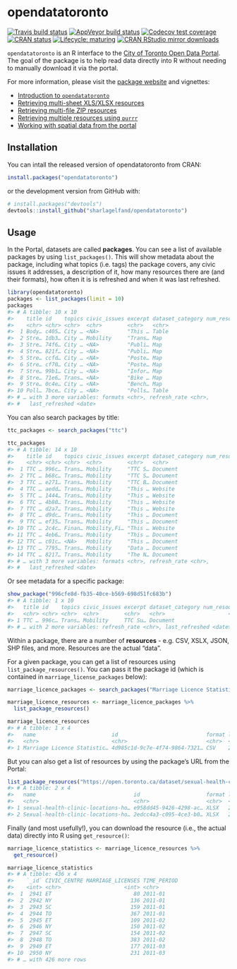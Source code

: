 
<!-- README.md is generated from README.Rmd. Please edit that file -->

# opendatatoronto

<!-- badges: start -->

[![Travis build
status](https://travis-ci.org/sharlagelfand/opendatatoronto.svg?branch=master)](https://travis-ci.org/sharlagelfand/opendatatoronto)
[![AppVeyor build
status](https://ci.appveyor.com/api/projects/status/github/sharlagelfand/opendatatoronto?branch=master&svg=true)](https://ci.appveyor.com/project/sharlagelfand/opendatatoronto)
[![Codecov test
coverage](https://codecov.io/gh/sharlagelfand/opendatatoronto/branch/master/graph/badge.svg)](https://codecov.io/gh/sharlagelfand/opendatatoronto?branch=master)
[![CRAN
status](https://www.r-pkg.org/badges/version/opendatatoronto)](https://cran.r-project.org/package=opendatatoronto)
[![Lifecycle:
maturing](https://img.shields.io/badge/lifecycle-maturing-blue.svg)](https://www.tidyverse.org/lifecycle/#maturing)
[![CRAN RStudio mirror
downloads](https://cranlogs.r-pkg.org/badges/grand-total/opendatatoronto?color=blue)](https://r-pkg.org/pkg/opendatatoronto)
<!-- badges: end -->

`opendatatoronto` is an R interface to the [City of Toronto Open Data
Portal](https://open.toronto.ca/). The goal of the package is to help
read data directly into R without needing to manually download it via
the portal.

For more information, please visit the [package
website](https://sharlagelfand.github.io/opendatatoronto/) and
vignettes:

  - [Introduction to
    `opendatatoronto`](https://sharlagelfand.github.io/opendatatoronto/articles/opendatatoronto.html)
  - [Retrieving multi-sheet XLS/XLSX
    resources](https://sharlagelfand.github.io/opendatatoronto/articles/multisheet_resources.html)
  - [Retrieving multi-file ZIP
    resources](https://sharlagelfand.github.io/opendatatoronto/articles/multifile_zip_resources.html)
  - [Retrieving multiple resources using
    `purrr`](https://sharlagelfand.github.io/opendatatoronto/articles/multiple_resources_purrr.html)
  - [Working with spatial data from the
    portal](https://sharlagelfand.github.io/opendatatoronto/articles/spatial_data.html)

## Installation

You can intall the released version of opendatatoronto from CRAN:

``` r
install.packages("opendatatoronto")
```

or the development version from GitHub with:

``` r
# install.packages("devtools")
devtools::install_github("sharlagelfand/opendatatoronto")
```

## Usage

In the Portal, datasets are called **packages**. You can see a list of
available packages by using `list_packages()`. This will show metadata
about the package, including what topics (i.e. tags) the package covers,
any civic issues it addresses, a description of it, how many resources
there are (and their formats), how often it is is refreshed and when it
was last refreshed.

``` r
library(opendatatoronto)
packages <- list_packages(limit = 10)
packages
#> # A tibble: 10 x 10
#>    title id    topics civic_issues excerpt dataset_category num_resources
#>    <chr> <chr> <chr>  <chr>        <chr>   <chr>                    <int>
#>  1 Body… c405… City … <NA>         "This … Table                        2
#>  2 Stre… 1db3… City … Mobility     "Trans… Map                          1
#>  3 Stre… 74f6… City … <NA>         "Publi… Map                          1
#>  4 Stre… 821f… City … <NA>         "Publi… Map                          1
#>  5 Stre… ccfd… City … <NA>         "Poste… Map                          1
#>  6 Stre… cf70… City … <NA>         "Poste… Map                          1
#>  7 Stre… 99b1… City … <NA>         "Infor… Map                          1
#>  8 Stre… 71e6… Trans… <NA>         "Bike … Map                          1
#>  9 Stre… 0c4e… City … <NA>         "Bench… Map                          1
#> 10 Poll… 7bce… City … <NA>         "Polls… Table                        2
#> # … with 3 more variables: formats <chr>, refresh_rate <chr>,
#> #   last_refreshed <date>
```

You can also search packages by title:

``` r
ttc_packages <- search_packages("ttc")

ttc_packages
#> # A tibble: 14 x 10
#>    title id    topics civic_issues excerpt dataset_category num_resources
#>    <chr> <chr> <chr>  <chr>        <chr>   <chr>                    <int>
#>  1 TTC … 996c… Trans… Mobility     "TTC S… Document                    35
#>  2 TTC … b68c… Trans… Mobility     "TTC S… Document                     7
#>  3 TTC … e271… Trans… Mobility     "TTC B… Document                     7
#>  4 TTC … aedd… Trans… Mobility     "This … Website                      2
#>  5 TTC … 1444… Trans… Mobility     "This … Website                      2
#>  6 TTC … 4b80… Trans… Mobility     "This … Website                      2
#>  7 TTC … d2a7… Trans… Mobility     "This … Website                      2
#>  8 TTC … d9dc… Trans… Mobility     "This … Document                     1
#>  9 TTC … ef35… Trans… Mobility     "This … Document                     1
#> 10 TTC … 2c4c… Finan… Mobility,Fi… "This … Website                      2
#> 11 TTC … 4eb6… Trans… Mobility     "This … Document                     5
#> 12 TTC … c01c… <NA>   Mobility     "This … Document                     1
#> 13 TTC … 7795… Trans… Mobility     "Data … Document                     1
#> 14 TTC … 8217… Trans… Mobility     "The N… Document                     1
#> # … with 3 more variables: formats <chr>, refresh_rate <chr>,
#> #   last_refreshed <date>
```

Or see metadata for a specific package:

``` r
show_package("996cfe8d-fb35-40ce-b569-698d51fc683b")
#> # A tibble: 1 x 10
#>   title id    topics civic_issues excerpt dataset_category num_resources formats
#>   <chr> <chr> <chr>  <chr>        <chr>   <chr>                    <int> <chr>  
#> 1 TTC … 996c… Trans… Mobility     TTC Su… Document                    35 XLSX   
#> # … with 2 more variables: refresh_rate <chr>, last_refreshed <date>
```

Within a package, there are a number of **resources** - e.g. CSV, XSLX,
JSON, SHP files, and more. Resources are the actual “data”.

For a given package, you can get a list of resources using
`list_package_resources()`. You can pass it the package id (which is
contained in `marriage_license_packages`
below):

``` r
marriage_licence_packages <- search_packages("Marriage Licence Statistics")

marriage_licence_resources <- marriage_licence_packages %>%
  list_package_resources()

marriage_licence_resources
#> # A tibble: 1 x 4
#>   name                        id                            format last_modified
#>   <chr>                       <chr>                         <chr>  <date>       
#> 1 Marriage Licence Statistic… 4d985c1d-9c7e-4f74-9864-7321… CSV    2020-02-01
```

But you can also get a list of resources by using the package’s URL from
the
Portal:

``` r
list_package_resources("https://open.toronto.ca/dataset/sexual-health-clinic-locations-hours-and-services/")
#> # A tibble: 2 x 4
#>   name                               id                     format last_modified
#>   <chr>                              <chr>                  <chr>  <date>       
#> 1 sexual-health-clinic-locations-ho… e958dd45-9426-4298-ac… XLSX   2019-08-15   
#> 2 Sexual-health-clinic-locations-ho… 2edcc4a3-c095-4ce3-b0… XLSX   2019-08-15
```

Finally (and most usefully\!), you can download the resource (i.e., the
actual data) directly into R using `get_resource()`:

``` r
marriage_licence_statistics <- marriage_licence_resources %>%
  get_resource()

marriage_licence_statistics
#> # A tibble: 436 x 4
#>    `_id` CIVIC_CENTRE MARRIAGE_LICENSES TIME_PERIOD
#>    <int> <chr>                    <int> <chr>      
#>  1  2941 ET                          80 2011-01    
#>  2  2942 NY                         136 2011-01    
#>  3  2943 SC                         159 2011-01    
#>  4  2944 TO                         367 2011-01    
#>  5  2945 ET                         109 2011-02    
#>  6  2946 NY                         150 2011-02    
#>  7  2947 SC                         154 2011-02    
#>  8  2948 TO                         383 2011-02    
#>  9  2949 ET                         177 2011-03    
#> 10  2950 NY                         231 2011-03    
#> # … with 426 more rows
```
